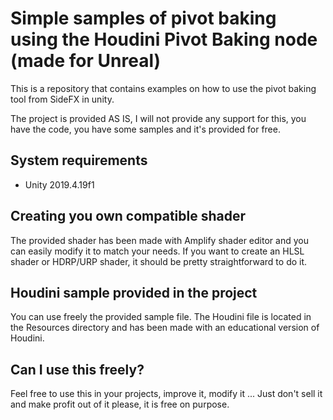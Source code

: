 Simple samples of pivot baking using the Houdini Pivot Baking node (made for Unreal)
=====================================================================================
This is a repository that contains examples on how to use the pivot baking 
tool from SideFX in unity.

The project is provided AS IS, I will not provide any support for this, 
you have the code, you have some samples and it's provided for free.

System requirements
-------------------

- Unity 2019.4.19f1 

Creating you own compatible shader
----------------------------------
The provided shader has been made with Amplify shader editor and you can easily modify it to match your needs.
If you want to create an HLSL shader or HDRP/URP shader, it should be pretty straightforward to do it.

Houdini sample provided in the project
---------------------------------------
You can use freely the provided sample file. The Houdini file is located in the Resources directory and has been made with an educational version of Houdini. 

Can I use this freely?
-----------------------
Feel free to use this in your projects, improve it, modify it ... 
Just don't sell it and make profit out of it please, it is free on purpose.
